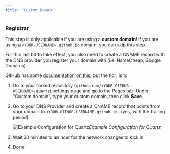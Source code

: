 ```yaml
---
title: "Custom Domain"
---
```


### Registrar
This step is only applicable if you are using a **custom domain**! If you are using a `<YOUR-USERNAME>.github.io` domain, you can skip this step.

For this last bit to take effect, you also need to create a CNAME record with the DNS provider you register your domain with (i.e. NameCheap, Google Domains).

GitHub has some [documentation on this](https://docs.github.com/en/pages/configuring-a-custom-domain-for-your-github-pages-site/managing-a-custom-domain-for-your-github-pages-site), but the tldr; is to

1. Go to your forked repository (`github.com/<YOUR-GITHUB-USERNAME>/quartz`) settings page and go to the Pages tab. Under "Custom domain", type your custom domain, then click **Save**.
2. Go to your DNS Provider and create a CNAME record that points from your domain to `<YOUR-GITHUB-USERNAME.github.io.` (yes, with the trailing period).

	![Example Configuration for Quartz](google-domains.png)*Example Configuration for Quartz*
3. Wait 30 minutes to an hour for the network changes to kick in.
4. Done!